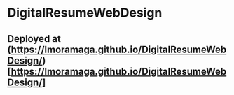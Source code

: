 # DigitalResumeWebDesign

## Deployed at (https://lmoramaga.github.io/DigitalResumeWebDesign/)[https://lmoramaga.github.io/DigitalResumeWebDesign/]
